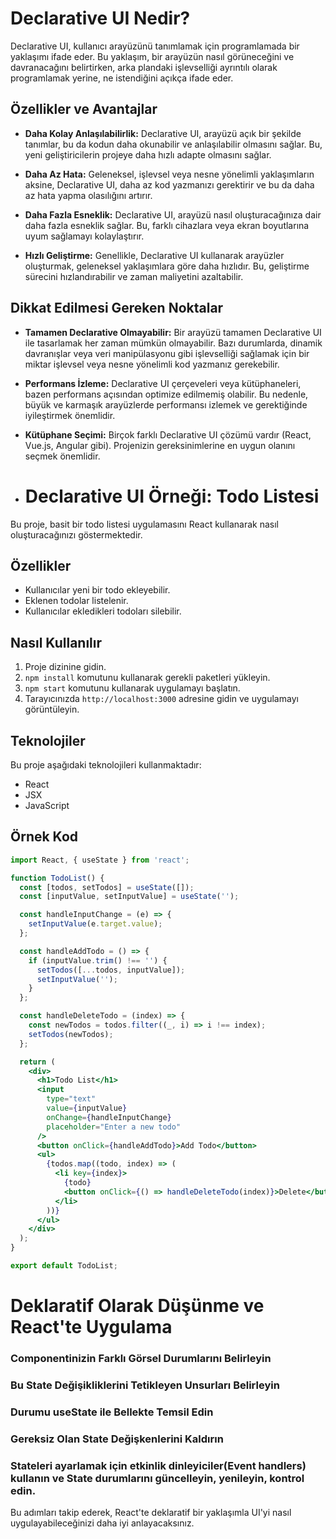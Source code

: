 # Declarative UI Nedir?

Declarative UI, kullanıcı arayüzünü tanımlamak için programlamada bir yaklaşımı ifade eder. Bu yaklaşım, bir arayüzün nasıl görüneceğini ve davranacağını belirtirken, arka plandaki işlevselliği ayrıntılı olarak programlamak yerine, ne istendiğini açıkça ifade eder.

## Özellikler ve Avantajlar

- **Daha Kolay Anlaşılabilirlik:** Declarative UI, arayüzü açık bir şekilde tanımlar, bu da kodun daha okunabilir ve anlaşılabilir olmasını sağlar. Bu, yeni geliştiricilerin projeye daha hızlı adapte olmasını sağlar.

- **Daha Az Hata:** Geleneksel, işlevsel veya nesne yönelimli yaklaşımların aksine, Declarative UI, daha az kod yazmanızı gerektirir ve bu da daha az hata yapma olasılığını artırır.

- **Daha Fazla Esneklik:** Declarative UI, arayüzü nasıl oluşturacağınıza dair daha fazla esneklik sağlar. Bu, farklı cihazlara veya ekran boyutlarına uyum sağlamayı kolaylaştırır.

- **Hızlı Geliştirme:** Genellikle, Declarative UI kullanarak arayüzler oluşturmak, geleneksel yaklaşımlara göre daha hızlıdır. Bu, geliştirme sürecini hızlandırabilir ve zaman maliyetini azaltabilir.

## Dikkat Edilmesi Gereken Noktalar

- **Tamamen Declarative Olmayabilir:** Bir arayüzü tamamen Declarative UI ile tasarlamak her zaman mümkün olmayabilir. Bazı durumlarda, dinamik davranışlar veya veri manipülasyonu gibi işlevselliği sağlamak için bir miktar işlevsel veya nesne yönelimli kod yazmanız gerekebilir.

- **Performans İzleme:** Declarative UI çerçeveleri veya kütüphaneleri, bazen performans açısından optimize edilmemiş olabilir. Bu nedenle, büyük ve karmaşık arayüzlerde performansı izlemek ve gerektiğinde iyileştirmek önemlidir.

- **Kütüphane Seçimi:** Birçok farklı Declarative UI çözümü vardır (React, Vue.js, Angular gibi). Projenizin gereksinimlerine en uygun olanını seçmek önemlidir.



- # Declarative UI Örneği: Todo Listesi

Bu proje, basit bir todo listesi uygulamasını React kullanarak nasıl oluşturacağınızı göstermektedir.

## Özellikler

- Kullanıcılar yeni bir todo ekleyebilir.
- Eklenen todolar listelenir.
- Kullanıcılar ekledikleri todoları silebilir.

## Nasıl Kullanılır

1. Proje dizinine gidin.
2. `npm install` komutunu kullanarak gerekli paketleri yükleyin.
3. `npm start` komutunu kullanarak uygulamayı başlatın.
4. Tarayıcınızda `http://localhost:3000` adresine gidin ve uygulamayı görüntüleyin.

## Teknolojiler

Bu proje aşağıdaki teknolojileri kullanmaktadır:

- React
- JSX
- JavaScript

## Örnek Kod

```jsx
import React, { useState } from 'react';

function TodoList() {
  const [todos, setTodos] = useState([]);
  const [inputValue, setInputValue] = useState('');

  const handleInputChange = (e) => {
    setInputValue(e.target.value);
  };

  const handleAddTodo = () => {
    if (inputValue.trim() !== '') {
      setTodos([...todos, inputValue]);
      setInputValue('');
    }
  };

  const handleDeleteTodo = (index) => {
    const newTodos = todos.filter((_, i) => i !== index);
    setTodos(newTodos);
  };

  return (
    <div>
      <h1>Todo List</h1>
      <input 
        type="text" 
        value={inputValue} 
        onChange={handleInputChange} 
        placeholder="Enter a new todo" 
      />
      <button onClick={handleAddTodo}>Add Todo</button>
      <ul>
        {todos.map((todo, index) => (
          <li key={index}>
            {todo}
            <button onClick={() => handleDeleteTodo(index)}>Delete</button>
          </li>
        ))}
      </ul>
    </div>
  );
}

export default TodoList;
```

# Deklaratif Olarak Düşünme ve React'te Uygulama


### Componentinizin Farklı Görsel Durumlarını Belirleyin

### Bu State Değişikliklerini Tetikleyen Unsurları Belirleyin

### Durumu useState ile Bellekte Temsil Edin

### Gereksiz Olan State Değişkenlerini Kaldırın

### Stateleri ayarlamak için etkinlik dinleyiciler(Event handlers) kullanın ve State durumlarını güncelleyin, yenileyin, kontrol edin.


Bu adımları takip ederek, React'te deklaratif bir yaklaşımla UI'yi nasıl uygulayabileceğinizi daha iyi anlayacaksınız.



